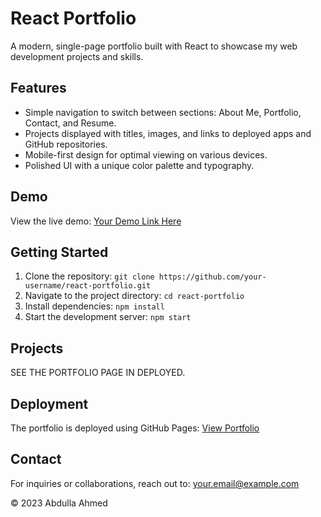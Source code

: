 # React Portfolio

A modern, single-page portfolio built with React to showcase my web development projects and skills.

## Features

- Simple navigation to switch between sections: About Me, Portfolio, Contact, and Resume.
- Projects displayed with titles, images, and links to deployed apps and GitHub repositories.
- Mobile-first design for optimal viewing on various devices.
- Polished UI with a unique color palette and typography.

## Demo

View the live demo: [Your Demo Link Here](https://aiahmed01.github.io/ReactPortfolio/)

## Getting Started

1. Clone the repository: `git clone https://github.com/your-username/react-portfolio.git`
2. Navigate to the project directory: `cd react-portfolio`
3. Install dependencies: `npm install`
4. Start the development server: `npm start`

## Projects

SEE THE PORTFOLIO PAGE IN DEPLOYED.
## Deployment

The portfolio is deployed using GitHub Pages: [View Portfolio](https://aiahmed01.github.io/ReactPortfolio/)

## Contact

For inquiries or collaborations, reach out to: [your.email@example.com](mailto:abdullabrhm@example.com)

© 2023 Abdulla Ahmed